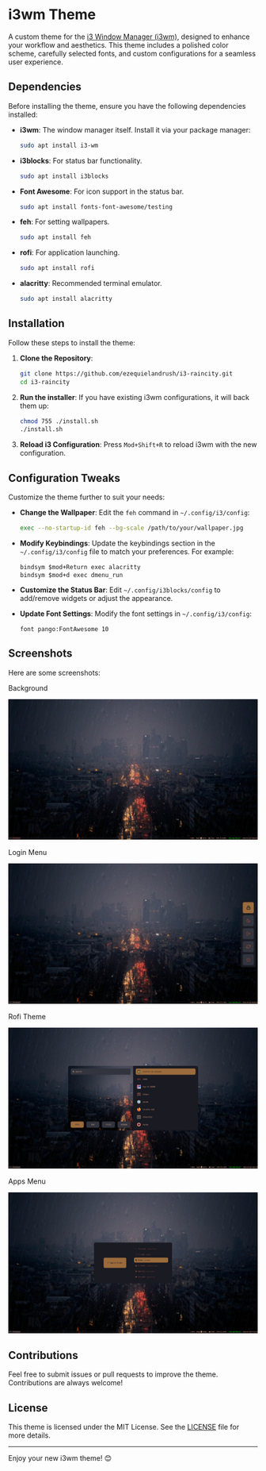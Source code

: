 # i3wm Theme

A custom theme for the [i3 Window Manager (i3wm)](https://i3wm.org/), designed to enhance your workflow and aesthetics. This theme includes a polished color scheme, carefully selected fonts, and custom configurations for a seamless user experience.

## Dependencies

Before installing the theme, ensure you have the following dependencies installed:

- **i3wm**: The window manager itself. Install it via your package manager:
  ```bash
  sudo apt install i3-wm
  ```
- **i3blocks**: For status bar functionality.
  ```bash
  sudo apt install i3blocks
  ```
- **Font Awesome**: For icon support in the status bar.
  ```bash
  sudo apt install fonts-font-awesome/testing
  ```
- **feh**: For setting wallpapers.
  ```bash
  sudo apt install feh
  ```
- **rofi**: For application launching.
  ```bash
  sudo apt install rofi
  ```
- **alacritty**: Recommended terminal emulator.
    ```bash
  sudo apt install alacritty
  ```

## Installation

Follow these steps to install the theme:

1. **Clone the Repository**:
   ```bash
   git clone https://github.com/ezequielandrush/i3-raincity.git
   cd i3-raincity
   ```

2. **Run the installer**:
   If you have existing i3wm configurations, it will back them up:
   ```bash
   chmod 755 ./install.sh
   ./install.sh
   ```
   
3. **Reload i3 Configuration**:
   Press `Mod+Shift+R` to reload i3wm with the new configuration.

## Configuration Tweaks

Customize the theme further to suit your needs:

- **Change the Wallpaper**:
  Edit the `feh` command in `~/.config/i3/config`:
  ```bash
  exec --no-startup-id feh --bg-scale /path/to/your/wallpaper.jpg
  ```

- **Modify Keybindings**:
  Update the keybindings section in the `~/.config/i3/config` file to match your preferences. For example:
  ```
  bindsym $mod+Return exec alacritty
  bindsym $mod+d exec dmenu_run
  ```

- **Customize the Status Bar**:
  Edit `~/.config/i3blocks/config` to add/remove widgets or adjust the appearance.

- **Update Font Settings**:
  Modify the font settings in `~/.config/i3/config`:
  ```
  font pango:FontAwesome 10
  ```

## Screenshots

Here are some screenshots:

Background

![Preview](screenshots/screen.jpg)

Login Menu

![login](screenshots/power.jpg)

Rofi Theme

![login](screenshots/rofi.jpg)

Apps Menu

![login](screenshots/apps.jpg)



## Contributions

Feel free to submit issues or pull requests to improve the theme. Contributions are always welcome!

## License

This theme is licensed under the MIT License. See the [LICENSE](LICENSE) file for more details.

---

Enjoy your new i3wm theme! 😊

